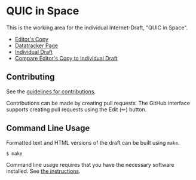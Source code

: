# QUIC in Space

This is the working area for the individual Internet-Draft, "QUIC in Space".

* [Editor's Copy](https://huitema.github.io/quic-in-space/#go.draft-huitema-quic-in-space.html)
* [Datatracker Page](https://datatracker.ietf.org/doc/draft-huitema-quic-in-space)
* [Individual Draft](https://datatracker.ietf.org/doc/html/draft-huitema-quic-in-space)
* [Compare Editor's Copy to Individual Draft](https://huitema.github.io/quic-in-space/#go.draft-huitema-quic-in-space.diff)


## Contributing

See the
[guidelines for contributions](https://github.com/huitema/quic-in-space/blob/main/CONTRIBUTING.md).

Contributions can be made by creating pull requests.
The GitHub interface supports creating pull requests using the Edit (✏) button.


## Command Line Usage

Formatted text and HTML versions of the draft can be built using `make`.

```sh
$ make
```

Command line usage requires that you have the necessary software installed.  See
[the instructions](https://github.com/martinthomson/i-d-template/blob/main/doc/SETUP.md).

